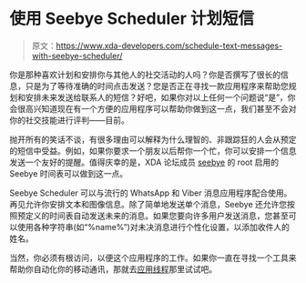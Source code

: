 # 使用 Seebye Scheduler 计划短信

> 原文：<https://www.xda-developers.com/schedule-text-messages-with-seebye-scheduler/>

你是那种喜欢计划和安排你与其他人的社交活动的人吗？你是否撰写了很长的信息，只是为了等待准确的时间点击发送？您是否正在寻找一款应用程序来帮助您规划和安排未来发送给联系人的短信？好吧，如果你对以上任何一个问题说“是”，你会很高兴知道现在有一个方便的应用程序可以帮助你做到这一点，我们甚至不会对你的社交技能进行评判——目前。

抛开所有的笑话不谈，有很多理由可以解释为什么理智的、非跟踪狂的人会从预定的短信中受益。例如，如果你要求一个朋友以后帮你一个忙，你可以安排一个信息发送一个友好的提醒。值得庆幸的是，XDA 论坛成员 [seebye](http://forum.xda-developers.com/member.php?u=5521213) 的 root 启用的 Seebye 时间表可以做到这一点。

Seebye Scheduler 可以与流行的 WhatsApp 和 Viber 消息应用程序配合使用。再见允许你安排文本和图像信息。除了简单地发送单个消息，Seebye 还允许您按照预定义的时间表自动发送未来的消息。如果您要向许多用户发送消息，您甚至可以使用各种字符串(如“%name%”)对未决消息进行个性化设置，以添加收件人的姓名。

当然，你必须有根访问，以便这个应用程序的工作。如果你一直在寻找一个工具来帮助你自动化你的移动通讯，那就去[应用线程](http://forum.xda-developers.com/showthread.php?t=2726506)那里试试吧。